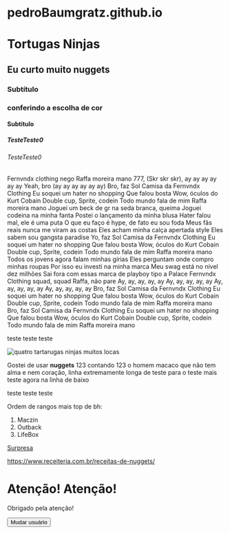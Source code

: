 # pedroBaumgratz.github.io

<!DOCTYPE html>
<html>

<head>
  <meta charset="utf-8">
  <title>Minha página de teste - Eu curto nuggets</title>
  <link href="estilos/estilo.css" rel="stylesheet">
  <link href="https://fonts.googleapis.com/css2?family=Noto+Sans:wght@500&display=swap" rel="stylesheet">
</head>

<body>
  <h1> Tortugas Ninjas </h1>
  <h2>Eu curto muito nuggets</h2>
  <h3>Subtítulo</h3>
  <p>
  <h3>conferindo a escolha de cor</h3>
  </p>
  <h4>Subtítulo</h4>
  <h5>TesteTeste0</h5>
  <h6>TesteTeste0</h6>
  <p>Fernvndx clothing nego
    Raffa moreira mano
    777, (Skr skr skr), ay ay ay ay ay ay
    Yeah, bro (ay ay ay ay ay ay)
    Bro, faz Sol
    Camisa da Fernvndx Clothing
    Eu soquei um hater no shopping
    Que falou bosta
    Wow, óculos do Kurt Cobain
    Double cup, Sprite, codein
    Todo mundo fala de mim
    Raffa moreira mano
    Joguei um beck de gr na seda branca, queima
    Joguei codeina na minha fanta
    Postei o lançamento da minha blusa
    Hater falou mal, ele é uma puta
    O que eu faço é hype, de fato eu sou foda
    Meus fãs reais nunca me viram as costas
    Eles acham minha calça apertada style
    Eles sabem sou gangsta paradise
    Yo, faz Sol
    Camisa da Fernvndx Clothing
    Eu soquei um hater no shopping
    Que falou bosta
    Wow, óculos do Kurt Cobain
    Double cup, Sprite, codein
    Todo mundo fala de mim
    Raffa moreira mano
    Todos os jovens agora falam minhas gírias
    Eles perguntam onde compro minhas roupas
    Por isso eu investi na minha marca
    Meu swag está no nível dez milhões
    Sai fora com essas marca de playboy tipo a Palace
    Fernvndx Clothing squad, squad Raffa, não pare
    Ay, ay, ay, ay, ay
    Ay, ay, ay, ay, ay
    Ay, ay, ay, ay, ay
    Ay, ay, ay, ay, ay
    Bro, faz Sol
    Camisa da Fernvndx Clothing
    Eu soquei um hater no shopping
    Que falou bosta
    Wow, óculos do Kurt Cobain
    Double cup, Sprite, codein
    Todo mundo fala de mim
    Raffa moreira mano
    Bro, faz Sol
    Camisa da Fernvndx Clothing
    Eu soquei um hater no shopping
    Que falou bosta
    Wow, óculos do Kurt Cobain
    Double cup, Sprite, codein
    Todo mundo fala de mim
    Raffa moreira mano</p>
  <p>teste teste teste</p>
  <img src="imagens/tartarugas-ninja.webp" alt="quatro tartarugas ninjas muitos locas ">
  <p>Gostei de usar <strong>nuggets</strong> 123 contando 123 o homem
    macaco que não tem alma e nem coração, linha extremamente longa de teste
    para o teste mais teste agora na linha de baixo</p>
  <p>teste teste teste</p>
  <p>Ordem de rangos mais top de bh:</p>
  <ol>
    <li>Maczin</li>
    <li>Outback</li>
    <li>LifeBox</li>
  </ol>
  <a href="https://www.receiteria.com.br/receitas-de-nuggets/">Surpresa</a>
  <p><a href="https://www.receiteria.com.br/receitas-de-nuggets/">
      https://www.receiteria.com.br/receitas-de-nuggets/</a></p>
  <h1>Atenção! Atenção!</h1>
  <p>Obrigado pela atenção!</p>
  <button>Mudar usuário</button>
  <script src="scripts/main.js"></script>
</body>

</html>
